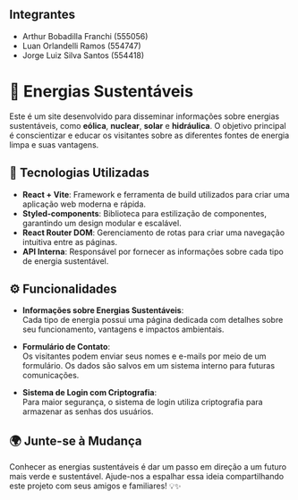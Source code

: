 ## Integrantes 

- Arthur Bobadilla Franchi (555056)
- Luan Orlandelli Ramos (554747)
- Jorge Luiz Silva Santos (554418)

# 🌱 Energias Sustentáveis

Este é um site desenvolvido para disseminar informações sobre energias sustentáveis, como **eólica**, **nuclear**, **solar** e **hidráulica**. O objetivo principal é conscientizar e educar os visitantes sobre as diferentes fontes de energia limpa e suas vantagens.

## 🚀 Tecnologias Utilizadas

- **React + Vite**: Framework e ferramenta de build utilizados para criar uma aplicação web moderna e rápida.
- **Styled-components**: Biblioteca para estilização de componentes, garantindo um design modular e escalável.
- **React Router DOM**: Gerenciamento de rotas para criar uma navegação intuitiva entre as páginas.
- **API Interna**: Responsável por fornecer as informações sobre cada tipo de energia sustentável.

## ⚙️ Funcionalidades

- **Informações sobre Energias Sustentáveis**:  
  Cada tipo de energia possui uma página dedicada com detalhes sobre seu funcionamento, vantagens e impactos ambientais.

- **Formulário de Contato**:  
  Os visitantes podem enviar seus nomes e e-mails por meio de um formulário. Os dados são salvos em um sistema interno para futuras comunicações.

- **Sistema de Login com Criptografia**:  
  Para maior segurança, o sistema de login utiliza criptografia para armazenar as senhas dos usuários.

## 🌍 Junte-se à Mudança
Conhecer as energias sustentáveis é dar um passo em direção a um futuro mais verde e sustentável. Ajude-nos a espalhar essa ideia compartilhando este projeto com seus amigos e familiares! 💡✨

